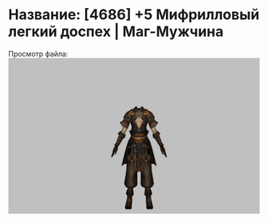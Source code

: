 # Название: [4686] +5 Мифрилловый легкий доспех | Маг-Мужчина

Просмотр файла:
![p040021.png](p040021.png)
